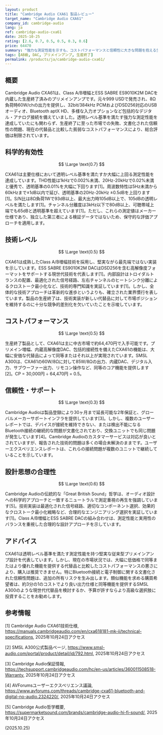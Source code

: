 ```yaml
---
layout: product
title: "Cambridge Audio CXA61 製品レビュー"
target_name: "Cambridge Audio CXA61"
company_id: cambridge-audio
lang: ja
ref: cambridge-audio-cxa61
date: 2025-10-25
rating: [2.6, 0.7, 0.5, 0.5, 0.3, 0.6]
price: 64470
summary: "強力な測定性能を示すも、コストパフォーマンスと信頼性に大きな問題を抱える生産終了済みプリメインアンプ。"
tags: [AB級, DAC, プリメインアンプ, 生産終了]
permalink: /products/ja/cambridge-audio-cxa61/
---
```

## 概要

Cambridge Audio CXA61は、Class A/B増幅とESS SABRE ES9010K2M DACを内蔵した生産終了済みのプリメインアンプです。元々999 USDで発売され、8Ω負荷時60W/chの出力を提供し、32bit/384kHz PCMおよびDSD256対応のUSBオーディオ、Bluetooth aptX HD、多様な入力オプションなど包括的なデジタル・アナログ接続を備えていました。透明レベル基準を満たす強力な測定性能を達成していたにも関わらず、生産終了に至った市場での失敗、文書化された信頼性の問題、現在の代替品と比較した貧弱なコストパフォーマンスにより、総合評価は制限されています。

## 科学的有効性

$$ \Large \text{0.7} $$

CXA61は主要仕様において透明レベル基準を満たすか大幅に上回る測定性能を達成しています。THD性能は1kHzで0.002%未満、20Hz-20kHzで0.02%未満と優秀で、透明基準の0.01%を大幅に下回ります[1]。周波数特性は5Hz未満から60kHzまで±1dB以内で延び、透明基準の20Hz-20kHz ±0.5dBを上回ります[1]。S/N比は8Ω負荷1Wで93dB以上、最大出力時105dB以上で、105dBの透明レベルを満たします[1]。チャンネル分離度は3kHz以下で80dB以上、可聴帯域上端でも65dBと透明基準を超えています[1]。ただし、これらの測定値はメーカー仕様であり、独立した第三者による検証データではないため、保守的な評価アプローチを適用します。

## 技術レベル

$$ \Large \text{0.5} $$

CXA61は成熟したClass A/B増幅技術を採用し、堅実ながら最先端ではない実装を示しています。ESS SABRE ES9010K2M DACはDSD256を含む高解像度フォーマットをサポートする現世代技術を代表します[1]。内部設計はトロイダルトランスの配置、最適化された信号経路、左右チャンネルのヒートシンク分離によるクロストーク最小化など、技術的専門知識を実証しています[1]。しかし、全体的な技術アプローチは革新的な進歩というよりも、確立された業界慣行を表しています。製品の生産終了は、技術実装が新しい代替品に対して市場ポジションを維持するのに十分な競争的差別化を欠いていたことを示唆しています。

## コストパフォーマンス

$$ \Large \text{0.5} $$

生産終了製品として、CXA61は主に中古市場で約64,470円で入手可能です。プリメイン増幅、内蔵高解像度DAC、包括的接続性を備えたCXA61の機能は、大幅に安価な代替品によって同等またはそれ以上が実現されています。SMSL A300は、CXA61の60W/8Ωに対して85W/8Ωの出力、内蔵DAC、デジタル入力、サブウーファー出力、リモコン操作など、同等のコア機能を提供します[2]。CP = 30,000円 ÷ 64,470円 = 0.5。

## 信頼性・サポート

$$ \Large \text{0.3} $$

Cambridge Audioは製品登録により30ヶ月まで延長可能な2年保証と、グローバルメーカーサポートインフラを提供しています[3]。しかし、複数のユーザーレポートでは、デバイスが接続を維持できない、または検出不能になるBluetooth接続の継続的な問題が文書化されており、交換ユニットでも同じ問題が発生しています[4]。Cambridge Audioのカスタマーサービスは対応が良いとされていますが、報告された技術的問題は多くの場合未解決のままです。ユーザーエクスペリエンスレポートは、これらの接続問題が複数のユニットで継続していることを示しています。

## 設計思想の合理性

$$ \Large \text{0.6} $$

Cambridge Audioの伝統的な「Great British Sound」哲学は、オーディオ設計への科学的アプローチと一致するニュートラルで測定重視の再生を強調しています[5]。技術実装は最適化された信号経路、適切なコンポーネント選択、効果的なクロストーク最小化戦略など、合理的なエンジニアリング選択を実証しています[1]。Class A/B増幅とESS SABRE DACの組み合わせは、測定性能と実用性のバランスを重視した合理的な設計アプローチを示しています。

## アドバイス

CXA61は透明レベル基準を満たす測定性能を持つ堅実な従来型プリメインアンプ設計を代表しています。しかし、現在の市場状況では、大幅に低価格で同等またはより優れた機能を提供する代替品と比較したコストパフォーマンスの悪さにより、購入は推奨できません。特にBluetooth接続と電子制御に関する文書化された信頼性問題は、追加の所有リスクを生み出します。類似機能を求める購買希望者は、約3分の1のコストでより良い出力仕様と同等機能を提供するSMSL A300のような現世代代替品を検討するか、予算が許すならより高級な選択肢に投資することをお勧めします。

## 参考情報

[1] Cambridge Audio CXA61技術仕様, https://manuals.cambridgeaudio.com/en/cxa618181-mk-ii/technical-specifications, 2025年10月24日アクセス

[2] SMSL A300公式製品ページ, https://www.smsl-audio.com/portal/product/detail/id/792.html, 2025年10月24日アクセス

[3] Cambridge Audio保証情報, https://techsupport.cambridgeaudio.com/hc/en-us/articles/360011508518-Warranty, 2025年10月24日アクセス

[4] AVForumsユーザーエクスペリエンス議論, https://www.avforums.com/threads/cambridge-cxa61-bluetooth-and-digital-no-audio.2324220/, 2025年10月24日アクセス

[5] Cambridge Audio哲学概要, https://supermarketsound.com/brands/cambridge-audio-hi-fi-sound/, 2025年10月24日アクセス

(2025.10.25)